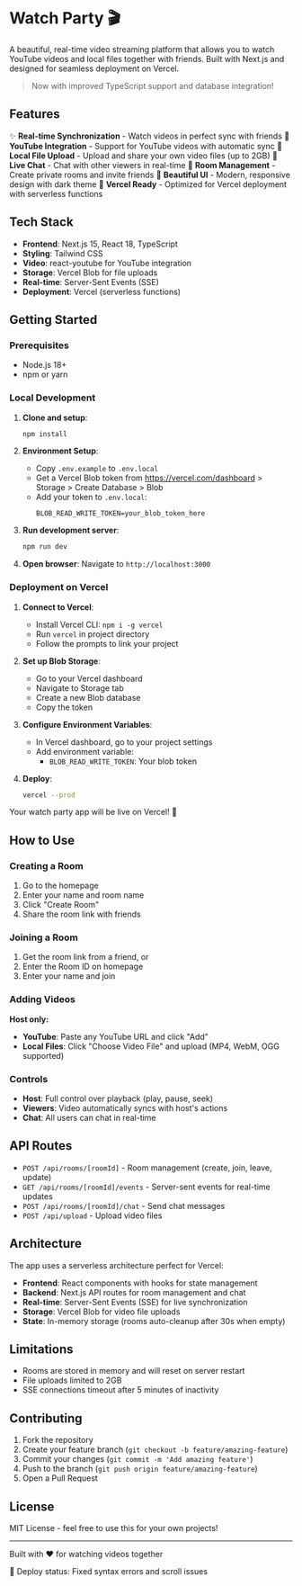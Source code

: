 # Watch Party 🎬

A beautiful, real-time video streaming platform that allows you to watch YouTube videos and local files together with friends. Built with Next.js and designed for seamless deployment on Vercel.

> Now with improved TypeScript support and database integration!

## Features

✨ **Real-time Synchronization** - Watch videos in perfect sync with friends
🎥 **YouTube Integration** - Support for YouTube videos with automatic sync
📁 **Local File Upload** - Upload and share your own video files (up to 2GB)
💬 **Live Chat** - Chat with other viewers in real-time
👥 **Room Management** - Create private rooms and invite friends
🎨 **Beautiful UI** - Modern, responsive design with dark theme
🚀 **Vercel Ready** - Optimized for Vercel deployment with serverless functions

## Tech Stack

- **Frontend**: Next.js 15, React 18, TypeScript
- **Styling**: Tailwind CSS
- **Video**: react-youtube for YouTube integration
- **Storage**: Vercel Blob for file uploads
- **Real-time**: Server-Sent Events (SSE)
- **Deployment**: Vercel (serverless functions)

## Getting Started

### Prerequisites

- Node.js 18+
- npm or yarn

### Local Development

1. **Clone and setup**:
   ```bash
   npm install
   ```

2. **Environment Setup**:
   - Copy `.env.example` to `.env.local`
   - Get a Vercel Blob token from https://vercel.com/dashboard > Storage > Create Database > Blob
   - Add your token to `.env.local`:
     ```
     BLOB_READ_WRITE_TOKEN=your_blob_token_here
     ```

3. **Run development server**:
   ```bash
   npm run dev
   ```

4. **Open browser**: Navigate to `http://localhost:3000`

### Deployment on Vercel

1. **Connect to Vercel**:
   - Install Vercel CLI: `npm i -g vercel`
   - Run `vercel` in project directory
   - Follow the prompts to link your project

2. **Set up Blob Storage**:
   - Go to your Vercel dashboard
   - Navigate to Storage tab
   - Create a new Blob database
   - Copy the token

3. **Configure Environment Variables**:
   - In Vercel dashboard, go to your project settings
   - Add environment variable:
     - `BLOB_READ_WRITE_TOKEN`: Your blob token

4. **Deploy**:
   ```bash
   vercel --prod
   ```

Your watch party app will be live on Vercel! 🎉

## How to Use

### Creating a Room

1. Go to the homepage
2. Enter your name and room name
3. Click "Create Room"
4. Share the room link with friends

### Joining a Room

1. Get the room link from a friend, or
2. Enter the Room ID on homepage
3. Enter your name and join

### Adding Videos

**Host only:**
- **YouTube**: Paste any YouTube URL and click "Add"
- **Local Files**: Click "Choose Video File" and upload (MP4, WebM, OGG supported)

### Controls

- **Host**: Full control over playback (play, pause, seek)
- **Viewers**: Video automatically syncs with host's actions
- **Chat**: All users can chat in real-time

## API Routes

- `POST /api/rooms/[roomId]` - Room management (create, join, leave, update)
- `GET /api/rooms/[roomId]/events` - Server-sent events for real-time updates
- `POST /api/rooms/[roomId]/chat` - Send chat messages
- `POST /api/upload` - Upload video files

## Architecture

The app uses a serverless architecture perfect for Vercel:

- **Frontend**: React components with hooks for state management
- **Backend**: Next.js API routes for room management and chat
- **Real-time**: Server-Sent Events (SSE) for live synchronization
- **Storage**: Vercel Blob for video file uploads
- **State**: In-memory storage (rooms auto-cleanup after 30s when empty)

## Limitations

- Rooms are stored in memory and will reset on server restart
- File uploads limited to 2GB
- SSE connections timeout after 5 minutes of inactivity

## Contributing

1. Fork the repository
2. Create your feature branch (`git checkout -b feature/amazing-feature`)
3. Commit your changes (`git commit -m 'Add amazing feature'`)
4. Push to the branch (`git push origin feature/amazing-feature`)
5. Open a Pull Request

## License

MIT License - feel free to use this for your own projects!

---

Built with ❤️ for watching videos together

🚀 Deploy status: Fixed syntax errors and scroll issues